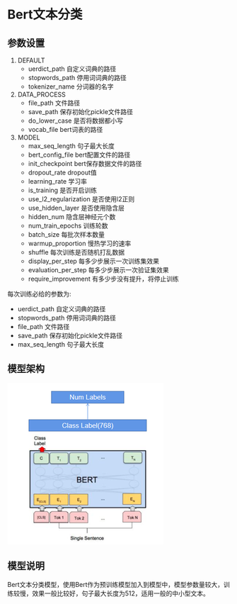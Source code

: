 # Bert文本分类
## 参数设置
1. DEFAULT
    - uerdict_path 自定义词典的路径
    - stopwords_path 停用词词典的路径
    - tokenizer_name 分词器的名字
2. DATA_PROCESS
    - file_path 文件路径
    - save_path 保存初始化pickle文件路径
    - do_lower_case 是否将数据都小写
    - vocab_file bert词表的路径
3. MODEL
    - max_seq_length 句子最大长度
    - bert_config_file bert配置文件的路径
    - init_checkpoint bert保存数据文件的路径
    - dropout_rate dropout值
    - learning_rate 学习率
    - is_training 是否开启训练
    - use_l2_regularization 是否使用l2正则
    - use_hidden_layer 是否使用隐含层
    - hidden_num 隐含层神经元个数
    - num_train_epochs 训练轮数
    - batch_size 每批次样本数量
    - warmup_proportion 慢热学习的速率
    - shuffle 每次训练是否随机打乱数据
    - display_per_step 每多少步展示一次训练集效果
    - evaluation_per_step 每多少步展示一次验证集效果
    - require_improvement 有多少步没有提升，将停止训练   
    
每次训练必给的参数为:
* uerdict_path 自定义词典的路径
* stopwords_path 停用词词典的路径
* file_path 文件路径
* save_path 保存初始化pickle文件路径
* max_seq_length 句子最大长度
## 模型架构
![alt Bert](./img/Bert.png)
## 模型说明
Bert文本分类模型，使用Bert作为预训练模型加入到模型中，模型参数量较大，训练较慢，效果一般比较好，句子最大长度为512，适用一般的中小型文本。

